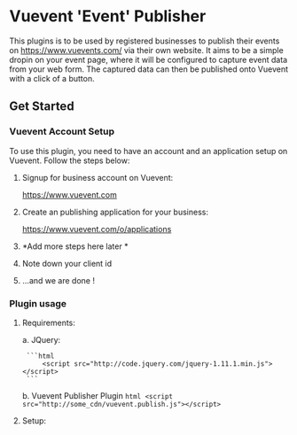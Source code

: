 # Vuevent 'Event' Publisher

This plugins is to be used by registered businesses to publish their events on https://www.vuevents.com/ via their own website. It aims to be a simple dropin on your event page, where it will be configured to capture event data from your web form. The captured data can then be published onto Vuevent with a click of a button.

## Get Started

### Vuevent Account Setup

To use this plugin, you need to have an account and an application setup on Vuevent. Follow the steps below:

1. Signup for business account on Vuevent: 
	
	https://www.vuevent.com
	
2. Create an publishing application for your business: 
	
	https://www.vuevent.com/o/applications
	
3. *Add more steps here later *

4. Note down your client id

5. ...and we are done !


### Plugin usage

1. Requirements:

	a. JQuery:
	
		```html
			<script src="http://code.jquery.com/jquery-1.11.1.min.js"></script> 
		```
		
	b. Vuevent Publisher Plugin
		```html
			<script src="http://some_cdn/vuevent.publish.js"></script> 
		```

2. Setup:


	
		